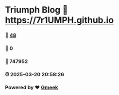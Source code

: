 # Triumph Blog :link: https://7r1UMPH.github.io 
### :page_facing_up: [48](https://7r1UMPH.github.io/tag.html) 
### :speech_balloon: 0 
### :hibiscus: 747952 
### :alarm_clock: 2025-03-20 20:58:26 
### Powered by :heart: [Gmeek](https://github.com/Meekdai/Gmeek)
